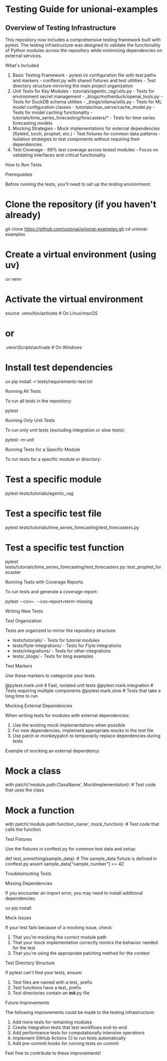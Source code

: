 # Testing Guide for unionai-examples

## Overview of Testing Infrastructure

  This repository now includes a comprehensive testing framework built with pytest. The testing infrastructure was designed to validate the functionality of Python modules across the repository while minimizing dependencies on external services.

  What's Included

  1. Basic Testing Framework
    - pytest.ini configuration file with test paths and markers
    - conftest.py with shared fixtures and test utilities
    - Test directory structure mirroring the main project organization
  2. Unit Tests for Key Modules
    - tutorials/agentic_rag/utils.py - Tests for environment secret management
    - _blogs/motherduck/openai_tools.py - Tests for DuckDB schema utilities
    - _blogs/ollama/utils.py - Tests for ML model configuration classes
    - tutorials/max_serve/cache_model.py - Tests for model caching functionality
    - tutorials/time_series_forecasting/forecasters/* - Tests for time series forecasting models
  3. Mocking Strategies
    - Mock implementations for external dependencies (flytekit, torch, prophet, etc.)
    - Test fixtures for common data patterns
    - Isolation strategies to test components without requiring their dependencies
  4. Test Coverage
    - 89% test coverage across tested modules
    - Focus on validating interfaces and critical functionality

  How to Run Tests

  Prerequisites

  Before running the tests, you'll need to set up the testing environment:

  # Clone the repository (if you haven't already)
  git clone https://github.com/unionai/unionai-examples.git
  cd unionai-examples

  # Create a virtual environment (using uv)
  uv venv

  # Activate the virtual environment
  source .venv/bin/activate  # On Linux/macOS
  # or
  .venv\Scripts\activate     # On Windows

  # Install test dependencies
  uv pip install -r tests/requirements-test.txt

  Running All Tests

  To run all tests in the repository:

  pytest

  Running Only Unit Tests

  To run only unit tests (excluding integration or slow tests):

  pytest -m unit

  Running Tests for a Specific Module

  To run tests for a specific module or directory:

  # Test a specific module
  pytest tests/tutorials/agentic_rag

  # Test a specific test file
  pytest tests/tutorials/time_series_forecasting/test_forecasters.py

  # Test a specific test function
  pytest tests/tutorials/time_series_forecasting/test_forecasters.py::test_prophet_forecaster

  Running Tests with Coverage Reports

  To run tests and generate a coverage report:

  pytest --cov=. --cov-report=term-missing

  Writing New Tests

  Test Organization

  Tests are organized to mirror the repository structure:

  - tests/tutorials/ - Tests for tutorial modules
  - tests/flyte-integrations/ - Tests for Flyte integrations
  - tests/integrations/ - Tests for other integrations
  - tests/_blogs/ - Tests for blog examples

  Test Markers

  Use these markers to categorize your tests:

  @pytest.mark.unit          # Fast, isolated unit tests
  @pytest.mark.integration   # Tests requiring multiple components
  @pytest.mark.slow          # Tests that take a long time to run

  Mocking External Dependencies

  When writing tests for modules with external dependencies:

  1. Use the existing mock implementations when possible
  2. For new dependencies, implement appropriate mocks in the test file
  3. Use patch or monkeypatch to temporarily replace dependencies during tests

  Example of mocking an external dependency:

  # Mock a class
  with patch('module.path.ClassName', MockImplementation):
      # Test code that uses the class

  # Mock a function
  with patch('module.path.function_name', mock_function):
      # Test code that calls the function

  Test Fixtures

  Use the fixtures in conftest.py for common test data and setup:

  def test_something(sample_data):
      # The sample_data fixture is defined in conftest.py
      assert sample_data["sample_number"] == 42

  Troubleshooting Tests

  Missing Dependencies

  If you encounter an import error, you may need to install additional dependencies:

  uv pip install <package-name>

  Mock Issues

  If your test fails because of a mocking issue, check:

  1. That you're mocking the correct module path
  2. That your mock implementation correctly mimics the behavior needed for the test
  3. That you're using the appropriate patching method for the context

  Test Directory Structure

  If pytest can't find your tests, ensure:

  1. Test files are named with a test_ prefix
  2. Test functions have a test_ prefix
  3. Test directories contain an __init__.py file

  Future Improvements

  The following improvements could be made to the testing infrastructure:

  1. Add more tests for remaining modules
  2. Create integration tests that test workflows end-to-end
  3. Add performance tests for computationally intensive operations
  4. Implement GitHub Actions CI to run tests automatically
  5. Add pre-commit hooks for running tests on commit

  Feel free to contribute to these improvements!